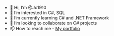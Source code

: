 - 👋 Hi, I’m @Jo1910
- 👀 I’m interested in C#, SQL
- 🌱 I’m currently learning C# and .NET Framework
- 💞️ I’m looking to collaborate on C# projects
- 📫 How to reach me - [My portfolio](http://jovanamitic.me)

<!---
Jo1910/Jo1910 is a ✨ special ✨ repository because its `README.md` (this file) appears on your GitHub profile.
You can click the Preview link to take a look at your changes.
--->
